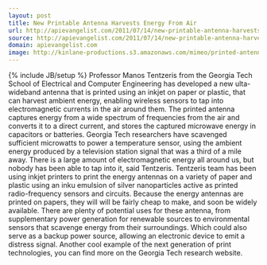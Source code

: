 ```yaml
---
layout: post
title: New Printable Antenna Harvests Energy From Air
url: http://apievangelist.com/2011/07/14/new-printable-antenna-harvests-energy-from-air/
source: http://apievangelist.com/2011/07/14/new-printable-antenna-harvests-energy-from-air/
domain: apievangelist.com
image: http://kinlane-productions.s3.amazonaws.com/mimeo/printed-antenna-for-energy.jpg
---
```

{% include JB/setup %}
Professor Manos Tentzeris from the Georgia Tech School of Electrical and Computer Engineering has developed a new ulta-wideband antenna that is printed using an inkjet on paper or plastic, that can harvest ambient energy, enabling wireless sensors to tap into electromagnetic currents in the air around them.
The printed antenna captures energy from a wide spectrum of frequencies from the air and converts it to a direct current, and stores the captured microwave energy in capacitors or batteries.
Georgia Tech researchers have scavenged sufficient microwatts to power a temperature sensor, using the ambient energy produced by a television station signal that was a third of a mile away.
There is a large amount of electromagnetic energy all around us, but nobody has been able to tap into it, said Tentzeris.
Tentzeris team has been using inkjet printers to print the energy antennas on a variety of paper and plastic using an inku emulsion of silver nanoparticles active as printed radio-frequency sensors and circuits.
Because the energy antennas are printed on papers, they will will be fairly cheap to make, and soon be widely available. There are plenty of potential uses for these antenna, from supplementary power generation for renewable sources to environmental sensors that scavenge energy from their surroundings. Which could also serve as a backup power source, allowing an electronic device to emit a distress signal.
Another cool example of the next generation of print technologies, you can find more on the Georgia Tech research website.
